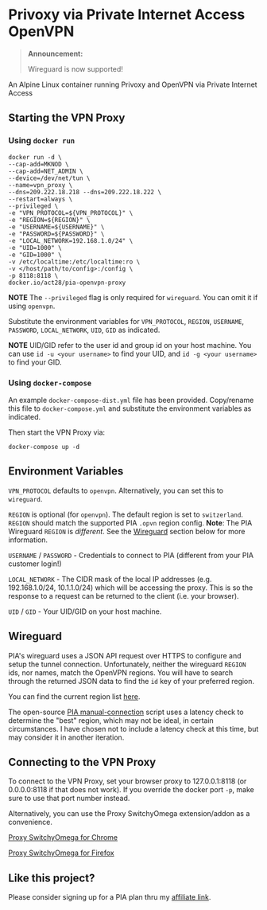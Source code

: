 # Privoxy via Private Internet Access OpenVPN

> **Announcement:**
>
> Wireguard is now supported!

An Alpine Linux container running Privoxy and OpenVPN via Private Internet
Access

## Starting the VPN Proxy

### Using `docker run`

```Shell
docker run -d \
--cap-add=MKNOD \
--cap-add=NET_ADMIN \
--device=/dev/net/tun \
--name=vpn_proxy \
--dns=209.222.18.218 --dns=209.222.18.222 \
--restart=always \
--privileged \
-e "VPN_PROTOCOL=${VPN_PROTOCOL}" \
-e "REGION=${REGION}" \
-e "USERNAME=${USERNAME}" \
-e "PASSWORD=${PASSWORD}" \
-e "LOCAL_NETWORK=192.168.1.0/24" \
-e "UID=1000" \
-e "GID=1000" \
-v /etc/localtime:/etc/localtime:ro \
-v </host/path/to/config>:/config \
-p 8118:8118 \
docker.io/act28/pia-openvpn-proxy
```

**NOTE**
The `--privileged` flag is only required for `wireguard`. You can omit it if
using `openvpn`.

Substitute the environment variables for `VPN_PROTOCOL`, `REGION`, `USERNAME`,
`PASSWORD`, `LOCAL_NETWORK`, `UID`, `GID` as indicated.

**NOTE** UID/GID refer to the user id and group id on your host machine. You can
use `id -u <your username>` to find your UID, and `id -g <your username>` to
find your GID.

### Using `docker-compose`

An example `docker-compose-dist.yml` file has been provided. Copy/rename this
file to `docker-compose.yml` and substitute the environment variables as
indicated.

Then start the VPN Proxy via:

```Shell
docker-compose up -d
```

## Environment Variables

`VPN_PROTOCOL` defaults to `openvpn`. Alternatively, you can set this to
`wireguard`.

`REGION` is optional (for `openvpn`). The default region is set to
`switzerland`. `REGION` should match the supported PIA `.opvn` region config.
**Note**: The PIA Wireguard `REGION` is _different_. See the [Wireguard](#wireguard)
section below for more information.

`USERNAME` / `PASSWORD` - Credentials to connect to PIA (different from your PIA
customer login!)

`LOCAL_NETWORK` - The CIDR mask of the local IP addresses (e.g. 192.168.1.0/24,
10.1.1.0/24) which will be accessing the proxy. This is so the response to a
request can be returned to the client (i.e. your browser).

`UID` / `GID` - Your UID/GID on your host machine.

## Wireguard

PIA's wireguard uses a JSON API request over HTTPS to configure and setup the
tunnel connection. Unfortunately, neither the wireguard `REGION` ids, nor names,
match the OpenVPN regions. You will have to search through the returned JSON
data to find the `id` key of your preferred region.

You can find the current region list [here](https://serverlist.piaservers.net/vpninfo/servers/v6).

The open-source [PIA manual-connection](https://github.com/pia-foss/manual-connections)
script uses a latency check to determine the "best" region, which may not be
ideal, in certain circumstances. I have chosen not to include a latency check
at this time, but may consider it in another iteration.

## Connecting to the VPN Proxy

To connect to the VPN Proxy, set your browser proxy to 127.0.0.1:8118 (or
0.0.0.0:8118 if that does not work). If you override the docker port `-p`, make
sure to use that port number instead.

Alternatively, you can use the Proxy SwitchyOmega extension/addon as a
convenience.

[Proxy SwitchyOmega for
Chrome](https://chrome.google.com/webstore/detail/proxy-switchyomega/padekgcemlokbadohgkifijomclgjgif)

[Proxy SwitchyOmega for
Firefox](https://addons.mozilla.org/en-US/firefox/addon/switchyomega/)

## Like this project?

Please consider signing up for a PIA plan thru my [affiliate link](https://www.privateinternetaccess.com/pages/buy-vpn/dkrpia).
